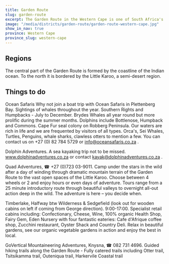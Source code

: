 ```yaml
---
title: Garden Route
slug: garden-route
excerpt: The Garden Route in the Western Cape is one of South Africa's main tourist attractions and is generally thought to stretch from Mossel Bay to St Francis along the Indian ocean and also includes parts of the inland.
image: "/media/districts/garden-route/garden-route-western-cape.jpg"
show_in_nav: true
province: Western Cape
province_slug: western-cape
---
```

## Regions
The central part of the Garden Route is formed by the coastline of the Indian ocean. To the north it is bordered by the Little Karoo, a semi-desert region.

## Things to do
Ocean Safaris Why not join a boat trip with Ocean Safaris in Plettenberg Bay. Sightings of whales throughout the year. Southern Rights and Humpbacks - July to December. Brydes Whales all year round but more prolific during the summer months. Dolphins include Bottlenose, Humpback and Commons. Cape Fur seal colony on Robberg Peninsula. Our waters are rich in life and we are frequented by visitors of all types. Orca's, Sei Whales, Turtles, Penguins, whale sharks, clawless otters to mention a few. You can contact us on +27 (0) 82 784 5729 or info@oceansafaris.co.za .

Dolphin Adventures. A sea kayaking trip not to be missed. www.dolphinadventures.co.za or contact kayak@dolphinadventures.co.za .

Quad Adventures, ☎ +27 (0)723 03-9011. Camp under the stars in the wild after a day of winding through dramatic mountain terrain of the Garden Route to the vast open spaces of the Little Karoo. Choose between 4 wheels or 2 and enjoy hours or even days of adventure. Tours range from a 25 minute introductory route through beautiful valleys to overnight all-out action deep in the wild. The adventure is here – you decide when.

Timberlake, Halfway btw Wilderness & Sedgefield (look out for wooden cabins on left if coming from George direction). 9:00-17:00. Specialist retail cabins including: Confectionary, Cheese, Wine, 100% organic Health Shop, Fairy Gem, Eden Nursery with four fantastic eateries: Cafe d'Afrique coffee shop, Zucchini restaurant, Oyster Shack and Country Deli. Relax in beautiful gardens, see our organic vegetable gardens in action and enjoy the best in local.

GoVertical Mountaineering Adventures, Knysna, ☎ 082 731 4696. Guided hiking trails along the Garden Route - Fully catered trails including Otter trail, Tsitsikamma trail, Outeniqua trail, Harkervile Coastal trail
